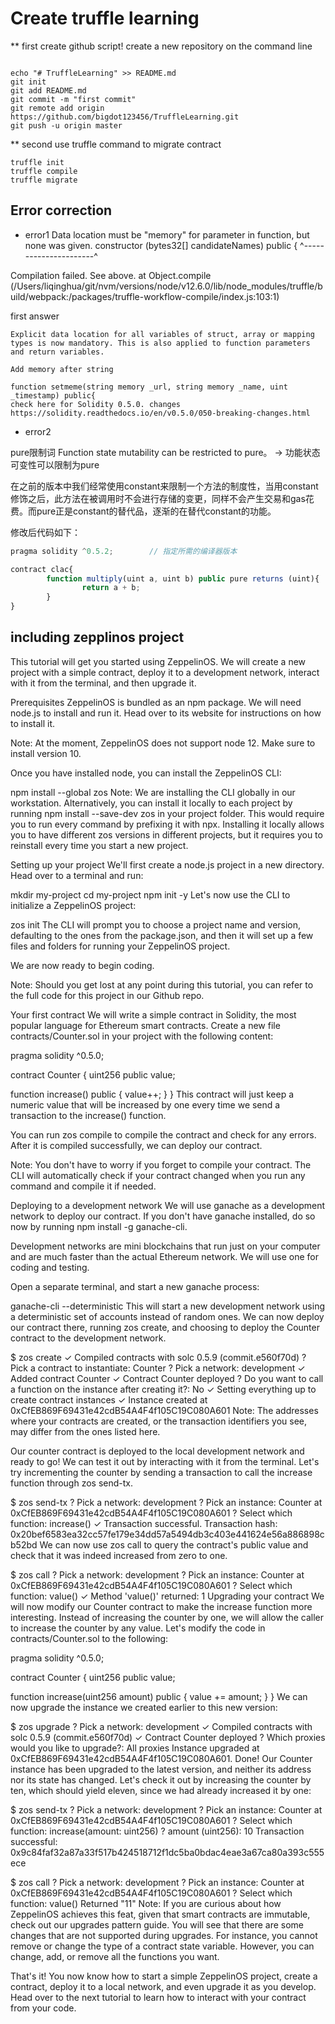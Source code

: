 # Create truffle learning

** first create github script! create a new repository on the command line

```shell

echo "# TruffleLearning" >> README.md
git init
git add README.md
git commit -m "first commit"
git remote add origin https://github.com/bigdot123456/TruffleLearning.git
git push -u origin master
```
** second use truffle command to migrate contract

```shell
truffle init
truffle compile
truffle migrate
```


## Error correction


* error1
Data location must be "memory" for parameter in function, but none was given.
  constructor (bytes32[] candidateNames) public {
               ^----------------------^

Compilation failed. See above.
    at Object.compile (/Users/liqinghua/git/nvm/versions/node/v12.6.0/lib/node_modules/truffle/build/webpack:/packages/truffle-workflow-compile/index.js:103:1)

first answer
```
Explicit data location for all variables of struct, array or mapping types is now mandatory. This is also applied to function parameters and return variables.

Add memory after string

function setmeme(string memory _url, string memory _name, uint _timestamp) public{
check here for Solidity 0.5.0. changes https://solidity.readthedocs.io/en/v0.5.0/050-breaking-changes.html
```

* error2

pure限制词
Function state mutability can be restricted to pure。 -> 功能状态可变性可以限制为pure

在之前的版本中我们经常使用constant来限制一个方法的制度性，当用constant修饰之后，此方法在被调用时不会进行存储的变更，同样不会产生交易和gas花费。而pure正是constant的替代品，逐渐的在替代constant的功能。

修改后代码如下：


```javascript
pragma solidity ^0.5.2;        // 指定所需的编译器版本

contract clac{                 
        function multiply(uint a, uint b) public pure returns (uint){
                return a + b;
        }
}
```

 
## including zepplinos project 

This tutorial will get you started using ZeppelinOS. We will create a new project with a simple contract, deploy it to a development network, interact with it from the terminal, and then upgrade it.

Prerequisites
ZeppelinOS is bundled as an npm package. We will need node.js to install and run it. Head over to its website for instructions on how to install it.

Note: At the moment, ZeppelinOS does not support node 12. Make sure to install version 10.

Once you have installed node, you can install the ZeppelinOS CLI:

npm install --global zos
Note: We are installing the CLI globally in our workstation. Alternatively, you can install it locally to each project by running npm install --save-dev zos in your project folder. This would require you to run every command by prefixing it with npx. Installing it locally allows you to have different zos versions in different projects, but it requires you to reinstall every time you start a new project.

Setting up your project
We'll first create a node.js project in a new directory. Head over to a terminal and run:

mkdir my-project
cd my-project
npm init -y
Let's now use the CLI to initialize a ZeppelinOS project:

zos init
The CLI will prompt you to choose a project name and version, defaulting to the ones from the package.json, and then it will set up a few files and folders for running your ZeppelinOS project.

We are now ready to begin coding.

Note: Should you get lost at any point during this tutorial, you can refer to the full code for this project in our Github repo.

Your first contract
We will write a simple contract in Solidity, the most popular language for Ethereum smart contracts. Create a new file contracts/Counter.sol in your project with the following content:

pragma solidity ^0.5.0;

contract Counter {
  uint256 public value;
  
  function increase() public {
    value++;
  }
}
This contract will just keep a numeric value that will be increased by one every time we send a transaction to the increase() function.

You can run zos compile to compile the contract and check for any errors. After it is compiled successfully, we can deploy our contract.

Note: You don't have to worry if you forget to compile your contract. The CLI will automatically check if your contract changed when you run any command and compile it if needed.

Deploying to a development network
We will use ganache as a development network to deploy our contract. If you don't have ganache installed, do so now by running npm install -g ganache-cli.

Development networks are mini blockchains that run just on your computer and are much faster than the actual Ethereum network. We will use one for coding and testing.

Open a separate terminal, and start a new ganache process:

ganache-cli --deterministic
This will start a new development network using a deterministic set of accounts instead of random ones. We can now deploy our contract there, running zos create, and choosing to deploy the Counter contract to the development network.

$ zos create
✓ Compiled contracts with solc 0.5.9 (commit.e560f70d)
? Pick a contract to instantiate: Counter
? Pick a network: development
✓ Added contract Counter
✓ Contract Counter deployed
? Do you want to call a function on the instance after creating it?: No
✓ Setting everything up to create contract instances
✓ Instance created at 0xCfEB869F69431e42cdB54A4F4f105C19C080A601
Note: The addresses where your contracts are created, or the transaction identifiers you see, may differ from the ones listed here.

Our counter contract is deployed to the local development network and ready to go! We can test it out by interacting with it from the terminal. Let's try incrementing the counter by sending a transaction to call the increase function through zos send-tx.

$ zos send-tx
? Pick a network: development
? Pick an instance: Counter at 0xCfEB869F69431e42cdB54A4F4f105C19C080A601
? Select which function: increase()
✓ Transaction successful. Transaction hash: 0x20bef6583ea32cc57fe179e34dd57a5494db3c403e441624e56a886898cb52bd
We can now use zos call to query the contract's public value and check that it was indeed increased from zero to one.

$ zos call
? Pick a network: development
? Pick an instance: Counter at 0xCfEB869F69431e42cdB54A4F4f105C19C080A601
? Select which function: value()
✓ Method 'value()' returned: 1
Upgrading your contract
We will now modify our Counter contract to make the increase function more interesting. Instead of increasing the counter by one, we will allow the caller to increase the counter by any value. Let's modify the code in contracts/Counter.sol to the following:

pragma solidity ^0.5.0;

contract Counter {
  uint256 public value;
  
  function increase(uint256 amount) public {
    value += amount;
  }
}
We can now upgrade the instance we created earlier to this new version:

$ zos upgrade
? Pick a network: development
✓ Compiled contracts with solc 0.5.9 (commit.e560f70d)
✓ Contract Counter deployed
? Which proxies would you like to upgrade?: All proxies
Instance upgraded at 0xCfEB869F69431e42cdB54A4F4f105C19C080A601.
Done! Our Counter instance has been upgraded to the latest version, and neither its address nor its state has changed. Let's check it out by increasing the counter by ten, which should yield eleven, since we had already increased it by one:

$ zos send-tx
? Pick a network: development
? Pick an instance: Counter at 0xCfEB869F69431e42cdB54A4F4f105C19C080A601
? Select which function: increase(amount: uint256)
? amount (uint256): 10
Transaction successful: 0x9c84faf32a87a33f517b424518712f1dc5ba0bdac4eae3a67ca80a393c555ece

$ zos call
? Pick a network: development
? Pick an instance: Counter at 0xCfEB869F69431e42cdB54A4F4f105C19C080A601
? Select which function: value()
Returned "11"
Note: If you are curious about how ZeppelinOS achieves this feat, given that smart contracts are immutable, check out our upgrades pattern guide. You will see that there are some changes that are not supported during upgrades. For instance, you cannot remove or change the type of a contract state variable. However, you can change, add, or remove all the functions you want.

That's it! You now know how to start a simple ZeppelinOS project, create a contract, deploy it to a local network, and even upgrade it as you develop. Head over to the next tutorial to learn how to interact with your contract from your code. 
